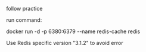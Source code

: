 follow practice

run command:

docker run -d -p 6380:6379 --name redis-cache redis

Use Redis specific version "3.1.2" to avoid error

